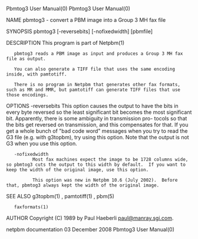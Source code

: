 Pbmtog3 User Manual(0)                                                                                                                                                                 Pbmtog3 User Manual(0)



NAME
       pbmtog3 - convert a PBM image into a Group 3 MH fax file


SYNOPSIS
       pbmtog3 [-reversebits] [-nofixedwidth] [pbmfile]


DESCRIPTION
       This program is part of Netpbm(1)

       pbmtog3 reads a PBM image as input and produces a Group 3 MH fax file as output.

       You can also generate a TIFF file that uses the same encoding inside, with pamtotiff.

       There is no program in Netpbm that generates other fax formats, such as MR and MMR, but pamtotiff can generate TIFF files that use those encodings.


OPTIONS
       -reversebits
              This  option causes the output to have the bits in every byte reversed so the least significant bit becomes the most significant bit.  Apparently, there is some ambiguity in transmission pro-
              tocols so that the bits get reversed on transmission, and this compensates for that.  If you get a whole bunch of "bad code word" messages when  you  try  to  read  the  G3  file  (e.g.  with
              g3topbm), try using this option.  Note that the output is not G3 when you use this option.


       -nofixedwidth
              Most fax machines expect the image to be 1728 columns wide, so pbmtog3 cuts the output to this width by default.  If you want to keep the width of the original image, use this option.

              This option was new in Netpbm 10.6 (July 2002).  Before that, pbmtog3 always kept the width of the original image.




SEE ALSO
       g3topbm(1) , pamtotiff(1) , pbm(5)

       faxformats(1)




AUTHOR
       Copyright (C) 1989 by Paul Haeberli <paul@manray.sgi.com>.



netpbm documentation                                                                           03 December 2008                                                                        Pbmtog3 User Manual(0)
